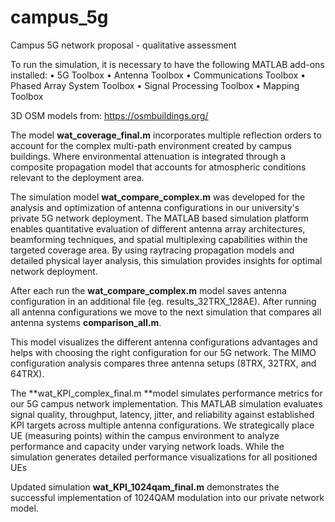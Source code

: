 # campus_5g
Campus 5G network proposal - qualitative assessment

To run the simulation, it is necessary to have the following MATLAB add-ons installed:
•	5G Toolbox
•	Antenna Toolbox
•	Communications Toolbox
•	Phased Array System Toolbox
•	Signal Processing Toolbox
•	Mapping Toolbox

3D OSM models from: https://osmbuildings.org/

The model **wat_coverage_final.m** incorporates multiple reflection orders to account for the complex multi-path environment created by campus buildings. Where environmental attenuation is integrated through a composite propagation model that accounts for atmospheric conditions relevant to the deployment area.

The simulation model **wat_compare_complex.m** was developed for the analysis and optimization of antenna configurations in our university's private 5G network deployment. The MATLAB based simulation platform enables quantitative evaluation of different antenna array architectures, beamforming techniques, and spatial multiplexing capabilities within the targeted coverage area. By using raytracing propagation models and detailed physical layer analysis, this simulation provides insights for optimal network deployment.

After each run the **wat_compare_complex.m** model saves antenna configuration in an additional file (eg. results_32TRX_128AE). After running all antenna configurations we move to the next simulation that compares all antenna systems **comparison_all.m**. 

This model visualizes the different antenna configurations advantages and helps with choosing the right configuration for our 5G network. The MIMO configuration analysis compares three antenna setups (8TRX, 32TRX, and 64TRX).

The **wat_KPI_complex_final.m **model simulates performance metrics for our 5G campus network implementation. This MATLAB simulation evaluates signal quality, throughput, latency, jitter, and reliability against established KPI targets across multiple antenna configurations. We strategically place UE (measuring points) within the campus environment to analyze performance and capacity under varying network loads. While the simulation generates detailed performance visualizations for all positioned UEs

Updated simulation **wat_KPI_1024qam_final.m** demonstrates the successful implementation of 1024QAM modulation into our private network model.


